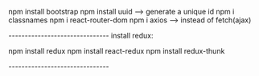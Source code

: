 npm install bootstrap
npm install uuid --> generate a unique id
npm i classnames
npm i react-router-dom
npm i axios --> instead of fetch(ajax)

*-------------------------------*
install redux:

npm install redux
npm install react-redux
npm install redux-thunk

*-------------------------------*